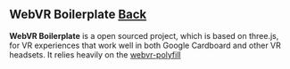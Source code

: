 ## WebVR Boilerplate [Back](./../VR.md)

**WebVR Boilerplate** is a open sourced project, which is based on three.js, for VR experiences that work well in both Google Cardboard and other VR headsets. It relies heavily on the [webvr-polyfill](https://github.com/borismus/webvr-polyfill)
